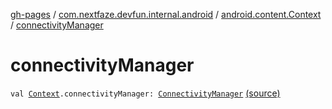 [gh-pages](../../index.md) / [com.nextfaze.devfun.internal.android](../index.md) / [android.content.Context](index.md) / [connectivityManager](./connectivity-manager.md)

# connectivityManager

`val `[`Context`](https://developer.android.com/reference/android/content/Context.html)`.connectivityManager: `[`ConnectivityManager`](https://developer.android.com/reference/android/net/ConnectivityManager.html) [(source)](https://github.com/NextFaze/dev-fun/tree/master/devfun-internal/src/main/java/com/nextfaze/devfun/internal/android/ContextExtensions.kt#L28)
